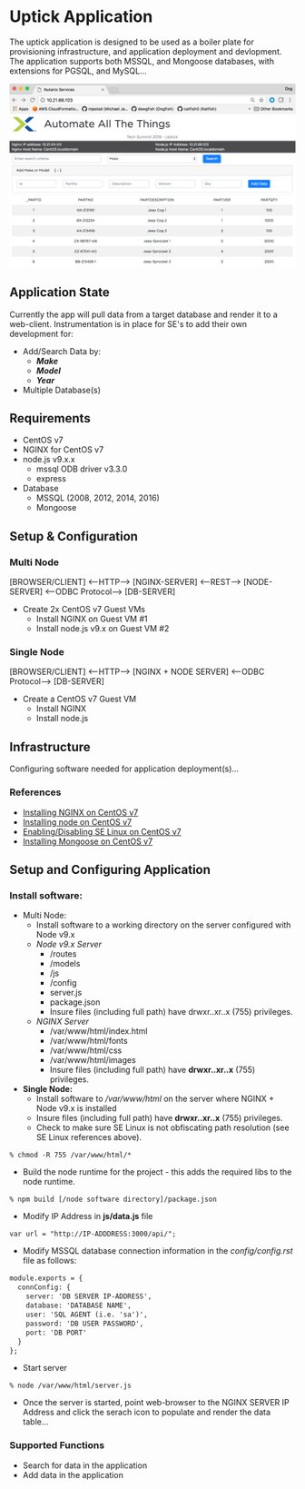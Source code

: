 # Uptick Application
The uptick application is designed to be used as a boiler plate for provisioning infrastructure, and application deployment and devlopment.  The application supports both MSSQL, and Mongoose databases, with extensions for PGSQL, and MySQL...

![uptick](./img/uptick.png)

## Application State
Currently the app will pull data from a target database and render it to a web-client.  Instrumentation is in place for SE's to add their own development for:

* Add/Search Data by:
  * ***Make***
  * ***Model***
  * ***Year***
* Multiple Database(s)

## Requirements
* CentOS v7
* NGINX for CentOS v7
* node.js v9.x.x
  * mssql ODB driver v3.3.0
  * express
* Database
  * MSSQL (2008, 2012, 2014, 2016)
  * Mongoose

## Setup & Configuration

### Multi Node

  [BROWSER/CLIENT] <--HTTP--> [NGINX-SERVER] <--REST--> [NODE-SERVER] <--ODBC Protocol--> [DB-SERVER]
  
* Create 2x CentOS v7 Guest VMs
  * Install NGINX on Guest VM #1
  * Install node.js v9.x on Guest VM #2
  
### Single Node

  [BROWSER/CLIENT] <--HTTP--> [NGINX + NODE SERVER] <--ODBC Protocol--> [DB-SERVER]

* Create a CentOS v7 Guest VM
  * Install NGINX 
  * Install node.js

## Infrastructure
Configuring software needed for application deployment(s)...

### References
* [Installing NGINX on CentOS v7](https://www.digitalocean.com/community/tutorials/how-to-install-nginx-on-centos-7)
* [Installing node on CentOS v7](https://www.rosehosting.com/blog/how-to-install-node-js-and-npm-on-centos-7)
* [Enabling/Disabling SE Linux on CentOS v7](https://www.tecmint.com/disable-selinux-temporarily-permanently-in-centos-rhel-fedora/)
* [Installing Mongoose on CentOS v7](https://www.howtoforge.com/tutorial/how-to-install-and-configure-mongodb-on-centos-7/)

## Setup and Configuring Application
### Install software:
* Multi Node: 
  * Install software to a working directory on the server configured with Node v9.x
  * *Node v9.x Server*
    * /routes
    * /models
    * /js
    * /config
    * server.js
    * package.json
    * Insure files (including full path) have drwxr..xr..x (755) privileges.
  * *NGINX Server*
    * /var/www/html/index.html
    * /var/www/html/fonts
    * /var/www/html/css
    * /var/www/html/images
    * Insure files (including full path) have **drwxr..xr..x** (755) privileges.
* **Single Node:** 
  * Install software to */var/www/html* on the server where NGINX + Node v9.x is installed
  * Insure files (including full path) have **drwxr..xr..x** (755) privileges.
  * Check to make sure SE Linux is not obfiscating path resolution (see SE Linux references above).

```
% chmod -R 755 /var/www/html/*

```

* Build the node runtime for the project - this adds the required libs to the node runtime.

```
% npm build [/node software directory]/package.json

```
* Modify IP Address in **js/data.js** file

```
var url = "http://IP-ADDDRESS:3000/api/";
```
* Modify MSSQL database connection information in the *config/config.rst* file as follows:

```
module.exports = {
  connConfig: {
    server: 'DB SERVER IP-ADDRESS',
    database: 'DATABASE NAME',
    user: 'SQL AGENT (i.e. 'sa')',
    password: 'DB USER PASSWORD',
    port: 'DB PORT'
  }
};

```
* Start server

```
% node /var/www/html/server.js

```

* Once the server is started, point web-browser to the NGINX SERVER IP Address and click the serach icon to populate and render the data table...

### Supported Functions
* Search for data in the application
* Add data in the application

